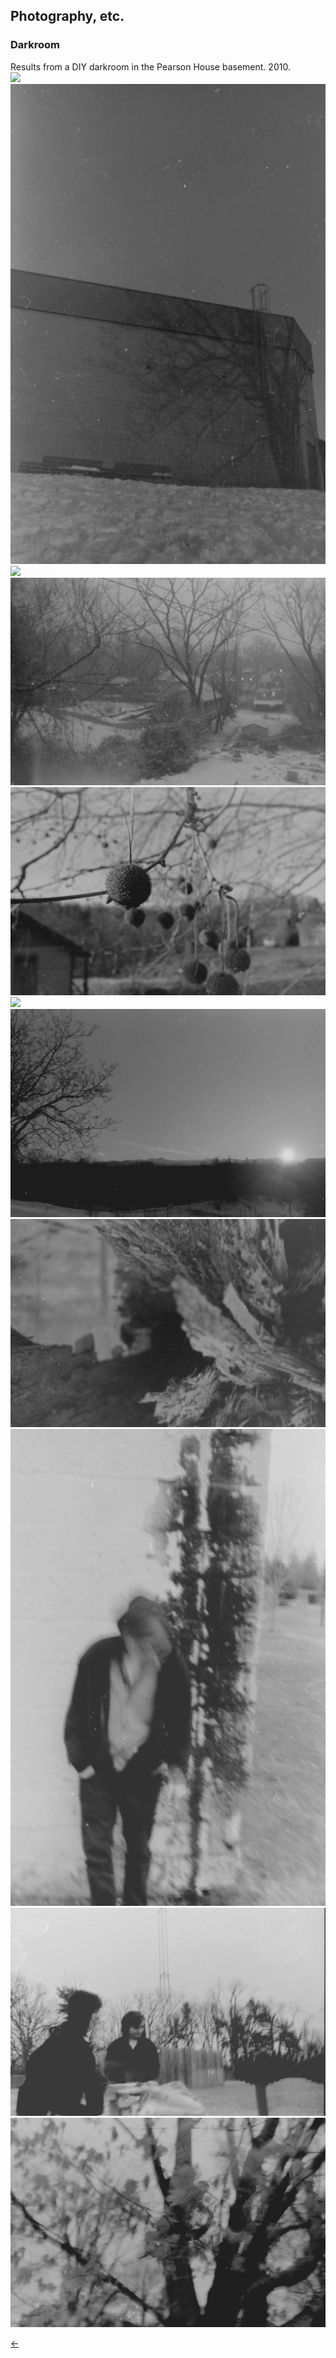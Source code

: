 ## Photography, etc.<br/>

### Darkroom<br/>

Results from a DIY darkroom in the Pearson House basement. 2010.<br/>
<img src="./images/darkroom-1.jpg">
<img src="./images/darkroom-2.jpg">
<img src="./images/darkroom-3.jpg">
<img src="./images/darkroom-4.jpg">
<img src="./images/darkroom-5.jpg">
<img src="./images/darkroom-6.jpg">
<img src="./images/darkroom-7.jpg">
<img src="./images/darkroom-8.jpg">
<img src="./images/darkroom-9.jpg">
<img src="./images/darkroom-10.jpg">
<img src="./images/darkroom-11.jpg"><br/>

[&#8592;](./art)
